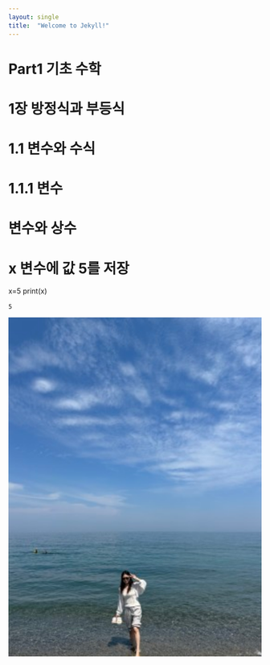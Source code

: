```yaml
---
layout: single
title:  "Welcome to Jekyll!"
---
```



# Part1 기초 수학
# 1장 방정식과 부등식
# 1.1 변수와 수식
# 1.1.1 변수
# 변수와 상수


# x 변수에 값 5를 저장
x=5
print(x)


    5

![22](../images/2021-01-13-first/22-1692227829638-2.png)
